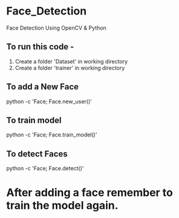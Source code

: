 # Face_Detection
Face Detection Using OpenCV &amp; Python

## To run this code -
  1) Create a folder 'Dataset' in working directory
  2) Create a folder 'trainer' in working directory

## To add a New Face
python -c 'Face; Face.new_user()' 

## To train model
python -c 'Face; Face.train_model()'

## To detect Faces
python -c 'Face; Face.detect()' 

# After adding a face remember to train the model again.
